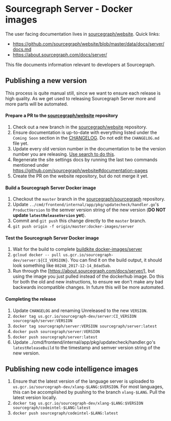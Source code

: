 # Sourcegraph Server - Docker images

The user facing documentation lives in
[sourcegraph/website](https://github.com/sourcegraph/website). Quick links:

* https://github.com/sourcegraph/website/blob/master/data/docs/server/docs.md
* https://about.sourcegraph.com/docs/server/

This file documents information relevant to developers at Sourcegraph.

## Publishing a new version

This process is quite manual still, since we want to ensure each release is
high quality. As we get used to releasing Sourcegraph Server more and more
parts will be automated.

#### Prepare a PR to the [sourcegraph/website](https://github.com/sourcegraph/website) repository

1. Check out a new branch in the [sourcegraph/website](https://github.com/sourcegraph/website) repository.
2. Ensure documentation is up-to-date with everything listed under the `Coming Soon` section in the [CHANGELOG](../../CHANGELOG.md). Do not edit the `CHANGELOG.md` file yet.
3. Update every old version number in the documentation to be the version number you are releasing. [Use search to do this](https://sourcegraph.sgdev.org/search?q=repo:%5Egithub%5C.com/sourcegraph/website%24+server%5C:2).
4. Regenerate the site settings docs by running the last two commands mentioned under https://github.com/sourcegraph/website#documentation-pages
5. Create the PR on the website repository, but do not merge it yet.

#### Build a Sourcegraph Server Docker image

1. Checkout the `master` branch in the [sourcegraph/sourcegraph](https://github.com/sourcegraph/sourcegraph) repository.
2. Update `../cmd/frontend/internal/app/pkg/updatecheck/handler.go`'s `ProductVersion` to the
   semver version string of the new version (**DO NOT update `latestReleaseVersion` yet**).
3. Commit and `git push` this change directly to the `master` branch.
4. `git push origin -f origin/master:docker-images/server`

#### Test the Sourcegraph Server Docker image

1. Wait for the build to complete [buildkite docker-images/server](https://buildkite.com/sourcegraph/sourcegraph/builds?branch=docker-images%2Fserver)
1. `gcloud docker -- pull us.gcr.io/sourcegraph-dev/server:${CI_VERSION}`.
   You can find it on the build output, it should look something like
   `08248_2017-12-14_8dad5ab`.
1. Run through the [https://about.sourcegraph.com/docs/server/], but using the
   image you just pulled instead of the dockerhub image. Do this for both the
   old and new instructions, to ensure we don't make any bad backwards
   incompatible changes. In future this will be more automated.

#### Completing the release

1. Update `CHANGELOG` and renaming Unreleased to the new `VERSION`.
1. `docker tag us.gcr.io/sourcegraph-dev/server:CI_VERSION sourcegraph/server:VERSION`
1. `docker tag sourcegraph/server:VERSION sourcegraph/server:latest`
1. `docker push sourcegraph/server:VERSION`
1. `docker push sourcegraph/server:latest`
1. Update ../cmd/frontend/internal/app/pkg/updatecheck/handler.go's `latestReleaseBuild` to the
   timestamp and semver version string of the new version.

## Publishing new code intelligence images

1. Ensure that the latest version of the language server is uploaded
   to `us.gcr.io/sourcegraph-dev/xlang-$LANG:$VERSION`. For most
   languages, this can be accomplished by pushing to the branch
   `xlang-$LANG`. Pull the latest version locally.
1. `docker tag us.gcr.io/sourcegraph-dev/xlang-$LANG:$VERSION sourcegraph/codeintel-$LANG:latest`
1. `docker push sourcegraph/codeintel-$LANG:latest`

